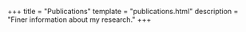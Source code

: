 +++
title = "Publications"
template = "publications.html"
description = "Finer information about my research."
+++
